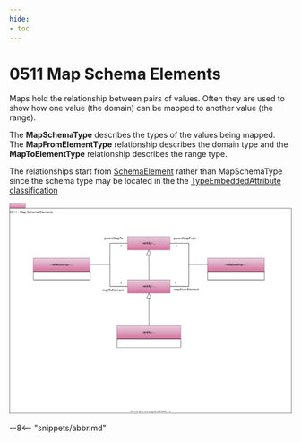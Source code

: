 ```yaml
---
hide:
- toc
---
```


<!-- SPDX-License-Identifier: CC-BY-4.0 -->
<!-- Copyright Contributors to the ODPi Egeria project. -->

# 0511 Map Schema Elements

Maps hold the relationship between pairs of values.  Often they
are used to show how one value (the domain) can be mapped to another
value (the range).

The **MapSchemaType** describes the types of the values being mapped.
The **MapFromElementType** relationship describes the domain type and
the **MapToElementType** relationship describes the range type.

The relationships start from [SchemaElement](0501-Schema-Elements.md)
rather than MapSchemaType since the schema type may be
located in the the [TypeEmbeddedAttribute classification](0505-Schema-Attributes.md)

![UML](0511-Map-Schema-Elements.svg)

--8<-- "snippets/abbr.md"